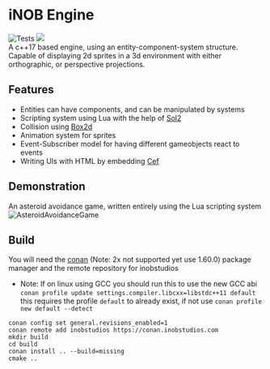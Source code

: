 
# iNOB Engine
![Tests](https://github.com/Sh1nku/iNOBEngine/actions/workflows/tests.yml/badge.svg)
![](https://inobstudios.com/LOCCounterBadge/iNOBEngine/responses/pybadges) <br>
A c++17 based engine, using an entity-component-system structure. Capable of displaying 2d sprites in a 3d environment with either orthographic, or perspective projections.
## Features
 - Entities can have components, and can be manipulated by systems
 - Scripting system using Lua with the help of [Sol2](https://github.com/ThePhD/sol2)
 - Collision using [Box2d](https://box2d.org/)
 - Animation system for sprites
 - Event-Subscriber model for having different gameobjects react to events
 - Writing UIs with HTML by embedding [Cef](https://bitbucket.org/chromiumembedded) 
## Demonstration
An asteroid avoidance game, written entirely using the Lua scripting system
![AsteroidAvoidanceGame](https://user-images.githubusercontent.com/42642351/126903753-08e08fb9-1dca-488d-bad0-fb42808e22f5.gif)


## Build
You will need the [conan](https://conan.io/) (Note: 2x not supported yet use 1.60.0) package manager and the remote repository for inobstudios
- Note: If on linux using GCC you should run this to use the new GCC abi `conan profile update settings.compiler.libcxx=libstdc++11 default`
this requires the profile `default` to already exist, if not use `conan profile new default --detect`
```
conan config set general.revisions_enabled=1
conan remote add inobstudios https://conan.inobstudios.com
mkdir build
cd build
conan install .. --build=missing
cmake ..
```
